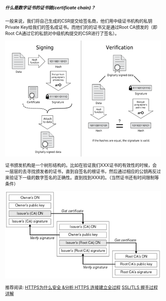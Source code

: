 ##### 什么是数字证书的证书链(certificate chain)？

一般来说，我们将自己生成的CSR提交给签名商，他们用中级证书机构的私钥Private Key给我们的签名成证书。而他们的的证书又是通过Root CA颁发的（即Root CA通过它的私钥对中级机构提交的CSR进行了签名）。

![img](img/1-1.png)

证书颁发机构是一个树形结构的。比如在验证我们XXX证书的有效性的时候，会一层层的去寻找颁发者的证书，直到自签名的根证书，然后通过相应的公钥再反过来验证下一级的数字签名的正确性。直到找到XXX的。（当然证书还有时间限制等条件）

![img](img/1-2.gif)


推荐阅读:
[HTTPS为什么安全 &分析 HTTPS 连接建立全过程](http://wetest.qq.com/lab/view/110.html)
[SSL/TLS 握手过程详解](https://www.jianshu.com/p/7158568e4867)